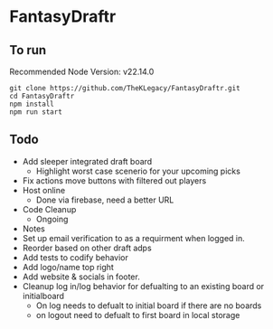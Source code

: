 # FantasyDraftr

## To run

Recommended Node Version: v22.14.0

```
git clone https://github.com/TheKLegacy/FantasyDraftr.git
cd FantasyDraftr
npm install
npm run start
```

## Todo

- Add sleeper integrated draft board
  - Highlight worst case scenerio for your upcoming picks
- Fix actions move buttons with filtered out players
- Host online
  - Done via firebase, need a better URL
- Code Cleanup
  - Ongoing
- Notes
- Set up email verification to as a requirment when logged in.
- Reorder based on other draft adps
- Add tests to codify behavior
- Add logo/name top right
- Add website & socials in footer.
- Cleanup log in/log behavior for defualting to an existing board or initialboard
  - On log needs to defualt to initial board if there are no boards
  - on logout need to defualt to first board in local storage
